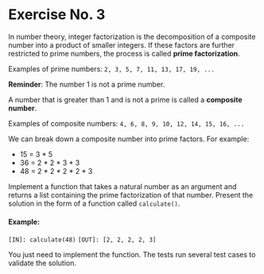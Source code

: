 # Exercise No. 3

In number theory, integer factorization is the decomposition of a composite number into a product of smaller integers. If these factors are further restricted to prime numbers, the process is called **prime factorization**.

Examples of prime numbers: `2, 3, 5, 7, 11, 13, 17, 19, ...`

**Reminder**: The number 1 is not a prime number.

A number that is greater than 1 and is not a prime is called a **composite number**.

Examples of composite numbers: `4, 6, 8, 9, 10, 12, 14, 15, 16, ...`

We can break down a composite number into prime factors. For example:

-   15 = 3 * 5
-   36 = 2 * 2 * 3 * 3
-   48 = 2 * 2 * 2 * 2 * 3

Implement a function that takes a natural number as an argument and returns a list containing the prime factorization of that number. Present the solution in the form of a function called `calculate()`.

#### Example:
`[IN]: calculate(48)`
`[OUT]: [2, 2, 2, 2, 3]`

You just need to implement the function. The tests run several test cases to validate the solution.